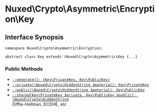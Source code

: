 # Nuxed\\Crypto\\Asymmetric\\Encryption\\Key




## Interface Synopsis




``` Hack
namespace Nuxed\Crypto\Asymmetric\Encryption;

abstract class Key extends \Nuxed\Crypto\Asymmetric\Key {...}
```




### Public Methods




+ [` ::generate(): (Key\PrivateKey, Key\PublicKey) `](<class.Nuxed.Crypto.Asymmetric.Encryption.Key.generate.md>)
+ [` ::private(\Nuxed\Crypto\HiddenString $material): Key\PrivateKey `](<class.Nuxed.Crypto.Asymmetric.Encryption.Key.private.md>)
+ [` ::public(\Nuxed\Crypto\HiddenString $material): Key\PublicKey `](<class.Nuxed.Crypto.Asymmetric.Encryption.Key.public.md>)
+ [` ::shared(Key\PrivateKey $private, Key\PublicKey $public): \Nuxed\Crypto\HiddenString `](<class.Nuxed.Crypto.Asymmetric.Encryption.Key.shared.md>)\
  Diffie-Hellman, ECDHE, etc